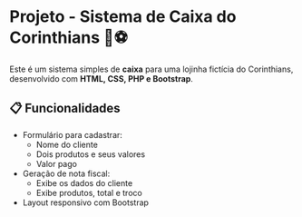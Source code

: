 # Projeto - Sistema de Caixa do Corinthians 🧾⚽

Este é um sistema simples de **caixa** para uma lojinha fictícia do Corinthians, desenvolvido com **HTML, CSS, PHP e Bootstrap**.

## 📋 Funcionalidades

- Formulário para cadastrar:
  - Nome do cliente
  - Dois produtos e seus valores
  - Valor pago
- Geração de nota fiscal:
  - Exibe os dados do cliente
  - Exibe produtos, total e troco
- Layout responsivo com Bootstrap
